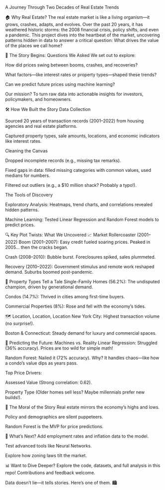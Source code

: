 A Journey Through Two Decades of Real Estate Trends

🏠 Why Real Estate?
The real estate market is like a living organism—it grows, crashes, adapts, and evolves. Over the past 20 years, it has weathered historic storms: the 2008 financial crisis, policy shifts, and even a pandemic. This project dives into the heartbeat of the market, uncovering patterns hidden in data to answer a critical question: What drives the value of the places we call home?

📜 The Story Begins: Questions We Asked
We set out to explore:

How did prices swing between booms, crashes, and recoveries?

What factors—like interest rates or property types—shaped these trends?

Can we predict future prices using machine learning?

Our mission? To turn raw data into actionable insights for investors, policymakers, and homeowners.

🛠️ How We Built the Story
Data Collection

Sourced 20 years of transaction records (2001–2022) from housing agencies and real estate platforms.

Captured property types, sale amounts, locations, and economic indicators like interest rates.

Cleaning the Canvas

Dropped incomplete records (e.g., missing tax remarks).

Fixed gaps in data: filled missing categories with common values, used medians for numbers.

Filtered out outliers (e.g., a $10 million shack? Probably a typo!).

The Tools of Discovery

Exploratory Analysis: Heatmaps, trend charts, and correlations revealed hidden patterns.

Machine Learning: Tested Linear Regression and Random Forest models to predict prices.

🔍 Key Plot Twists: What We Uncovered
📈 Market Rollercoaster (2001–2022)
Boom (2001–2007): Easy credit fueled soaring prices. Peaked in 2005… then the cracks began.

Crash (2008–2010): Bubble burst. Foreclosures spiked, sales plummeted.

Recovery (2010–2022): Government stimulus and remote work reshaped demand. Suburbs boomed post-pandemic.

🏡 Property Types Tell a Tale
Single-Family Homes (56.2%): The undisputed champion, driven by generational demand.

Condos (14.7%): Thrived in cities among first-time buyers.

Commercial Properties (8%): Rose and fell with the economy’s tides.

🗺️ Location, Location, Location
New York City: Highest transaction volume (no surprise!).

Boston & Connecticut: Steady demand for luxury and commercial spaces.

🤖 Predicting the Future: Machines vs. Reality
Linear Regression: Struggled (36% accuracy). Prices are too wild for simple math!

Random Forest: Nailed it (72% accuracy). Why? It handles chaos—like how a condo’s value dips as years pass.

Top Price Drivers:

Assessed Value (Strong correlation: 0.62).

Property Type (Older homes sell less? Maybe millennials prefer new builds!).

🎯 The Moral of the Story
Real estate mirrors the economy’s highs and lows.

Policy and demographics are silent puppeteers.

Random Forest is the MVP for price predictions.

🌱 What’s Next?
Add employment rates and inflation data to the model.

Test advanced tools like Neural Networks.

Explore how zoning laws tilt the market.

📊 Want to Dive Deeper? Explore the code, datasets, and full analysis in this repo! Contributions and feedback welcome.

Data doesn’t lie—it tells stories. Here’s one of them. 🏙️
